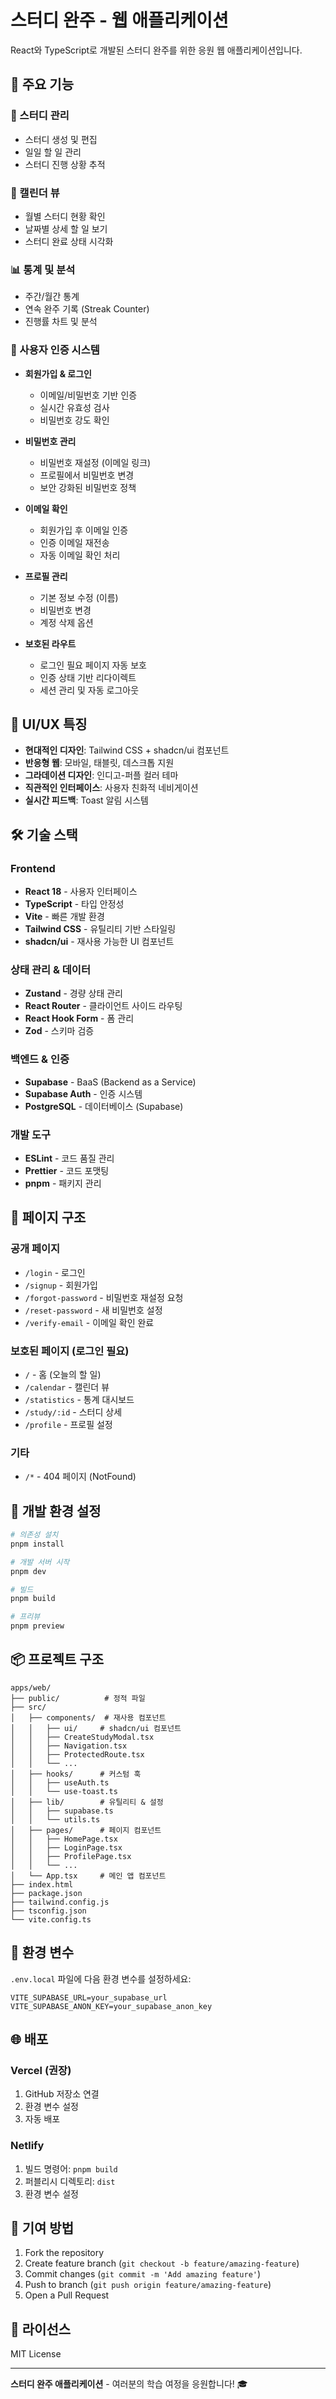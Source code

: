 # 스터디 완주 - 웹 애플리케이션

React와 TypeScript로 개발된 스터디 완주를 위한 응원 웹 애플리케이션입니다.

## 🌟 주요 기능

### 📝 스터디 관리

- 스터디 생성 및 편집
- 일일 할 일 관리
- 스터디 진행 상황 추적

### 📅 캘린더 뷰

- 월별 스터디 현황 확인
- 날짜별 상세 할 일 보기
- 스터디 완료 상태 시각화

### 📊 통계 및 분석

- 주간/월간 통계
- 연속 완주 기록 (Streak Counter)
- 진행률 차트 및 분석

### 🔐 사용자 인증 시스템

- **회원가입 & 로그인**

  - 이메일/비밀번호 기반 인증
  - 실시간 유효성 검사
  - 비밀번호 강도 확인

- **비밀번호 관리**

  - 비밀번호 재설정 (이메일 링크)
  - 프로필에서 비밀번호 변경
  - 보안 강화된 비밀번호 정책

- **이메일 확인**

  - 회원가입 후 이메일 인증
  - 인증 이메일 재전송
  - 자동 이메일 확인 처리

- **프로필 관리**

  - 기본 정보 수정 (이름)
  - 비밀번호 변경
  - 계정 삭제 옵션

- **보호된 라우트**
  - 로그인 필요 페이지 자동 보호
  - 인증 상태 기반 리다이렉트
  - 세션 관리 및 자동 로그아웃

## 🎨 UI/UX 특징

- **현대적인 디자인**: Tailwind CSS + shadcn/ui 컴포넌트
- **반응형 웹**: 모바일, 태블릿, 데스크톱 지원
- **그라데이션 디자인**: 인디고-퍼플 컬러 테마
- **직관적인 인터페이스**: 사용자 친화적 네비게이션
- **실시간 피드백**: Toast 알림 시스템

## 🛠 기술 스택

### Frontend

- **React 18** - 사용자 인터페이스
- **TypeScript** - 타입 안정성
- **Vite** - 빠른 개발 환경
- **Tailwind CSS** - 유틸리티 기반 스타일링
- **shadcn/ui** - 재사용 가능한 UI 컴포넌트

### 상태 관리 & 데이터

- **Zustand** - 경량 상태 관리
- **React Router** - 클라이언트 사이드 라우팅
- **React Hook Form** - 폼 관리
- **Zod** - 스키마 검증

### 백엔드 & 인증

- **Supabase** - BaaS (Backend as a Service)
- **Supabase Auth** - 인증 시스템
- **PostgreSQL** - 데이터베이스 (Supabase)

### 개발 도구

- **ESLint** - 코드 품질 관리
- **Prettier** - 코드 포맷팅
- **pnpm** - 패키지 관리

## 📱 페이지 구조

### 공개 페이지

- `/login` - 로그인
- `/signup` - 회원가입
- `/forgot-password` - 비밀번호 재설정 요청
- `/reset-password` - 새 비밀번호 설정
- `/verify-email` - 이메일 확인 완료

### 보호된 페이지 (로그인 필요)

- `/` - 홈 (오늘의 할 일)
- `/calendar` - 캘린더 뷰
- `/statistics` - 통계 대시보드
- `/study/:id` - 스터디 상세
- `/profile` - 프로필 설정

### 기타

- `/*` - 404 페이지 (NotFound)

## 🚀 개발 환경 설정

```bash
# 의존성 설치
pnpm install

# 개발 서버 시작
pnpm dev

# 빌드
pnpm build

# 프리뷰
pnpm preview
```

## 📦 프로젝트 구조

```
apps/web/
├── public/          # 정적 파일
├── src/
│   ├── components/  # 재사용 컴포넌트
│   │   ├── ui/     # shadcn/ui 컴포넌트
│   │   ├── CreateStudyModal.tsx
│   │   ├── Navigation.tsx
│   │   ├── ProtectedRoute.tsx
│   │   └── ...
│   ├── hooks/      # 커스텀 훅
│   │   ├── useAuth.ts
│   │   └── use-toast.ts
│   ├── lib/        # 유틸리티 & 설정
│   │   ├── supabase.ts
│   │   └── utils.ts
│   ├── pages/      # 페이지 컴포넌트
│   │   ├── HomePage.tsx
│   │   ├── LoginPage.tsx
│   │   ├── ProfilePage.tsx
│   │   └── ...
│   └── App.tsx     # 메인 앱 컴포넌트
├── index.html
├── package.json
├── tailwind.config.js
├── tsconfig.json
└── vite.config.ts
```

## 🔑 환경 변수

`.env.local` 파일에 다음 환경 변수를 설정하세요:

```env
VITE_SUPABASE_URL=your_supabase_url
VITE_SUPABASE_ANON_KEY=your_supabase_anon_key
```

## 🌐 배포

### Vercel (권장)

1. GitHub 저장소 연결
2. 환경 변수 설정
3. 자동 배포

### Netlify

1. 빌드 명령어: `pnpm build`
2. 퍼블리시 디렉토리: `dist`
3. 환경 변수 설정

## 🤝 기여 방법

1. Fork the repository
2. Create feature branch (`git checkout -b feature/amazing-feature`)
3. Commit changes (`git commit -m 'Add amazing feature'`)
4. Push to branch (`git push origin feature/amazing-feature`)
5. Open a Pull Request

## 📄 라이선스

MIT License

---

**스터디 완주 애플리케이션** - 여러분의 학습 여정을 응원합니다! 🎓
